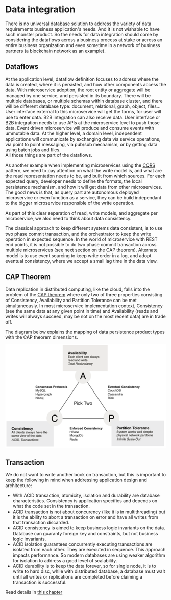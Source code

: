 # Data integration

There is no universal database solution to address the variety of data requirements business application's needs. And it is not wishable to have such monster product. So the needs for data integration should come by considering the dataflows across a business process at stake or across an entire business organization and even sometime in a network of business partners (a blockchain network as an example). 

## Dataflows

At the application level, dataflow definition focuses to address where the data is created, where it is persisted, and how other components access the data. With microservice adoption, the root entity or aggregate will be managed by one service, and persisted in its boundary. There will be multiple databases, or multiple schemas within database cluster, and there will be different database type: document, relational, graph, object, files...  User interface external to this microservice will get the forms, for user will use to enter data. B2B integration can also receive data. User interface or B2B integration needs to use APIs at the microservice level to push those data. Event driven microservice will produce and consume events with ummutable data. 
At the higher level, a domain level, independent applications will communicate by exchanging data via service operations, via point to point messaging, via pub/sub mechanism, or by getting data using batch jobs and files.    
All those things are part of the dataflows. 

As another example when implementing microservices using the [CQRS]() pattern, we need to pay attention on what the write model is, and what are the read representation needs to be, and built from which sources. For each expected query, developer needs to define the formats, the local persistence mechanism, and how it will get data from other microservices. The good news is that, as query part are autonomous deployed microservice or even function as a service, they can be build independant to the bigger microservice responsible of the write operation. 

As part of this clear separation of read, write models, and aggregate per microservice, we also need to think about data consistency.

The classical approach to keep different systems data consistent, is to use two phase commit transaction, and the orchestrator to keep the write operation in expected sequence. In the world of microservice with REST end points, it is not possible to do two phase commit transaction across multiple microservices (see next section on the CAP theorem). Alternate model is to use event sourcing to keep write order in a log, and adopt eventual consistency, where we accept a small lag time in the data view.

## CAP Theorem

Data replication in distributed computing, like the cloud, falls into the problem of the [CAP theorem](https://en.wikipedia.org/wiki/CAP_theorem) where only two of three properties consisting of Consistency, Availability and Partition Tolerance can be met simultaneously. In most microservice implementation context, Consistency (see the same data at any given point in time) and Availability (reads and writes will always succeed, may be not on the most recent data) are in trade off. 

The diagram below explains the mapping of data persistence product types with the CAP theorem dimensions.

![](images/CAP_theorem.png)

## Transaction

We do not want to write another book on transaction, but this is important to keep the following in mind when addressing application design and architecture:

* With ACID transaction, atomicity, isolation and durability are database characteristics. Consistency is application specifics and depends on what the code set in the transaction.
* ACID transaction is not about concurency (like it is in multithreading) but it is the ability to abort a transaction on error and have all writes from that transaction discarded.
* ACID consistency is aimed to keep business logic invariants on the data. Database can guaranty foreign key and constraints, but not business logic invariants.
* ACID isolation guarantees concurrently executing transactions are isolated from each other. They are executed in sequence. This approach impacts performance. So modern databases are using weaker algorithm for isolation to address a good level of scalability.
* ACID durability is to keep the data forever, so for single node, it is to write to hard disc, while with distributed database, a database must wait until all writes or replications are completed before claiming a transaction is successful.

Read details in [this chapter](transaction.md)